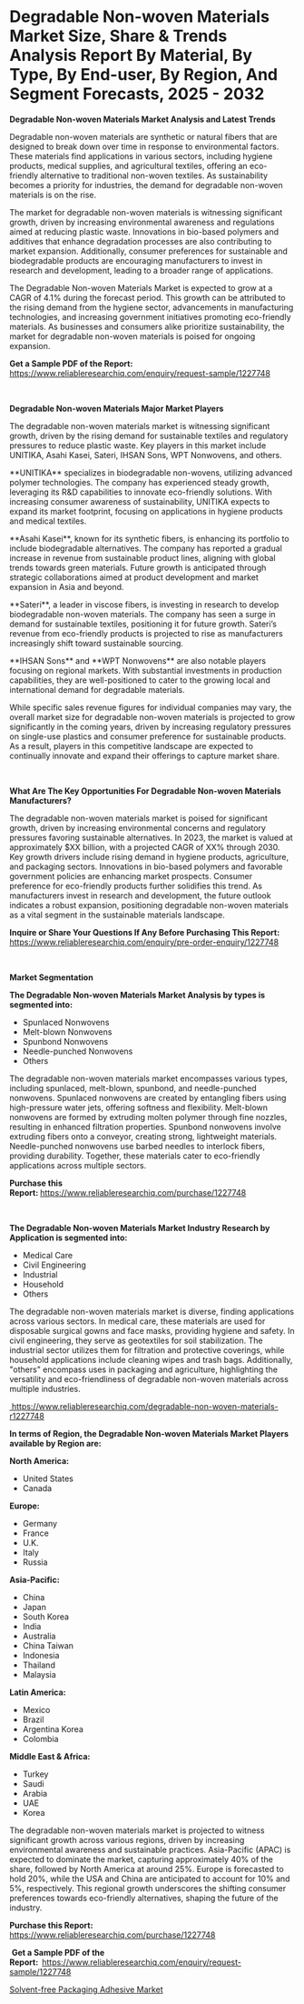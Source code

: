 <p><h1>Degradable Non-woven Materials Market Size, Share & Trends Analysis Report By Material, By Type, By End-user, By Region, And Segment Forecasts, 2025 - 2032</h1></p><p><strong>Degradable Non-woven Materials Market Analysis and Latest Trends</strong></p>
<p><p>Degradable non-woven materials are synthetic or natural fibers that are designed to break down over time in response to environmental factors. These materials find applications in various sectors, including hygiene products, medical supplies, and agricultural textiles, offering an eco-friendly alternative to traditional non-woven textiles. As sustainability becomes a priority for industries, the demand for degradable non-woven materials is on the rise.</p><p>The market for degradable non-woven materials is witnessing significant growth, driven by increasing environmental awareness and regulations aimed at reducing plastic waste. Innovations in bio-based polymers and additives that enhance degradation processes are also contributing to market expansion. Additionally, consumer preferences for sustainable and biodegradable products are encouraging manufacturers to invest in research and development, leading to a broader range of applications.</p><p>The Degradable Non-woven Materials Market is expected to grow at a CAGR of 4.1% during the forecast period. This growth can be attributed to the rising demand from the hygiene sector, advancements in manufacturing technologies, and increasing government initiatives promoting eco-friendly materials. As businesses and consumers alike prioritize sustainability, the market for degradable non-woven materials is poised for ongoing expansion.</p></p>
<p><strong>Get a Sample PDF of the Report:&nbsp;</strong> <a href="https://www.reliableresearchiq.com/enquiry/request-sample/1227748?utm_campaign=3514&utm_medium=2&utm_source=Github&utm_content=ia&utm_term=03042025&utm_id=degradable-non-woven-materials">https://www.reliableresearchiq.com/enquiry/request-sample/1227748</a></p>
<p>&nbsp;</p>
<p><strong>Degradable Non-woven Materials Major Market Players</strong></p>
<p><p>The degradable non-woven materials market is witnessing significant growth, driven by the rising demand for sustainable textiles and regulatory pressures to reduce plastic waste. Key players in this market include UNITIKA, Asahi Kasei, Sateri, IHSAN Sons, WPT Nonwovens, and others.</p><p>**UNITIKA** specializes in biodegradable non-wovens, utilizing advanced polymer technologies. The company has experienced steady growth, leveraging its R&D capabilities to innovate eco-friendly solutions. With increasing consumer awareness of sustainability, UNITIKA expects to expand its market footprint, focusing on applications in hygiene products and medical textiles.</p><p>**Asahi Kasei**, known for its synthetic fibers, is enhancing its portfolio to include biodegradable alternatives. The company has reported a gradual increase in revenue from sustainable product lines, aligning with global trends towards green materials. Future growth is anticipated through strategic collaborations aimed at product development and market expansion in Asia and beyond.</p><p>**Sateri**, a leader in viscose fibers, is investing in research to develop biodegradable non-woven materials. The company has seen a surge in demand for sustainable textiles, positioning it for future growth. Sateri’s revenue from eco-friendly products is projected to rise as manufacturers increasingly shift toward sustainable sourcing.</p><p>**IHSAN Sons** and **WPT Nonwovens** are also notable players focusing on regional markets. With substantial investments in production capabilities, they are well-positioned to cater to the growing local and international demand for degradable materials.</p><p>While specific sales revenue figures for individual companies may vary, the overall market size for degradable non-woven materials is projected to grow significantly in the coming years, driven by increasing regulatory pressures on single-use plastics and consumer preference for sustainable products. As a result, players in this competitive landscape are expected to continually innovate and expand their offerings to capture market share.</p></p>
<p>&nbsp;</p>
<p><strong>What Are The Key Opportunities For Degradable Non-woven Materials Manufacturers?</strong></p>
<p><p>The degradable non-woven materials market is poised for significant growth, driven by increasing environmental concerns and regulatory pressures favoring sustainable alternatives. In 2023, the market is valued at approximately $XX billion, with a projected CAGR of XX% through 2030. Key growth drivers include rising demand in hygiene products, agriculture, and packaging sectors. Innovations in bio-based polymers and favorable government policies are enhancing market prospects. Consumer preference for eco-friendly products further solidifies this trend. As manufacturers invest in research and development, the future outlook indicates a robust expansion, positioning degradable non-woven materials as a vital segment in the sustainable materials landscape.</p></p>
<p><strong>Inquire or Share Your Questions If Any Before Purchasing This Report:</strong> <a href="https://www.reliableresearchiq.com/enquiry/pre-order-enquiry/1227748?utm_campaign=3514&utm_medium=2&utm_source=Github&utm_content=ia&utm_term=03042025&utm_id=degradable-non-woven-materials">https://www.reliableresearchiq.com/enquiry/pre-order-enquiry/1227748</a></p>
<p>&nbsp;</p>
<p><strong>Market Segmentation</strong></p>
<p><strong>The Degradable Non-woven Materials Market Analysis by types is segmented into:</strong></p>
<p><ul><li>Spunlaced Nonwovens</li><li>Melt-blown Nonwovens</li><li>Spunbond Nonwovens</li><li>Needle-punched Nonwovens</li><li>Others</li></ul></p>
<p><p>The degradable non-woven materials market encompasses various types, including spunlaced, melt-blown, spunbond, and needle-punched nonwovens. Spunlaced nonwovens are created by entangling fibers using high-pressure water jets, offering softness and flexibility. Melt-blown nonwovens are formed by extruding molten polymer through fine nozzles, resulting in enhanced filtration properties. Spunbond nonwovens involve extruding fibers onto a conveyor, creating strong, lightweight materials. Needle-punched nonwovens use barbed needles to interlock fibers, providing durability. Together, these materials cater to eco-friendly applications across multiple sectors.</p></p>
<p><strong>Purchase this Report:&nbsp;</strong><a href="https://www.reliableresearchiq.com/purchase/1227748?utm_campaign=3514&utm_medium=2&utm_source=Github&utm_content=ia&utm_term=03042025&utm_id=degradable-non-woven-materials">https://www.reliableresearchiq.com/purchase/1227748</a></p>
<p>&nbsp;</p>
<p><strong>The Degradable Non-woven Materials Market Industry Research by Application is segmented into:</strong></p>
<p><ul><li>Medical Care</li><li>Civil Engineering</li><li>Industrial</li><li>Household</li><li>Others</li></ul></p>
<p><p>The degradable non-woven materials market is diverse, finding applications across various sectors. In medical care, these materials are used for disposable surgical gowns and face masks, providing hygiene and safety. In civil engineering, they serve as geotextiles for soil stabilization. The industrial sector utilizes them for filtration and protective coverings, while household applications include cleaning wipes and trash bags. Additionally, "others" encompass uses in packaging and agriculture, highlighting the versatility and eco-friendliness of degradable non-woven materials across multiple industries.</p></p>
<p><a href="https://www.reliableresearchiq.com/degradable-non-woven-materials-r1227748?utm_campaign=3514&utm_medium=2&utm_source=Github&utm_content=ia&utm_term=03042025&utm_id=degradable-non-woven-materials">&nbsp;https://www.reliableresearchiq.com/degradable-non-woven-materials-r1227748</a></p>
<p><strong>In terms of Region, the Degradable Non-woven Materials Market Players available by Region are:</strong></p>
<p>
    <p> <strong> North America: </strong>
        <ul>
            <li>United States</li>
            <li>Canada</li>
        </ul>
        </p> 
    <p> <strong> Europe: </strong>
        <ul>
            <li>Germany</li>
            <li>France</li>
            <li>U.K.</li>
            <li>Italy</li>
            <li>Russia</li>
        </ul>
        </p> 
    <p> <strong> Asia-Pacific: </strong>
        <ul>
            <li>China</li>
            <li>Japan</li>
            <li>South Korea</li>
            <li>India</li>
            <li>Australia</li>
            <li>China Taiwan</li>
            <li>Indonesia</li>
            <li>Thailand</li>
            <li>Malaysia</li>
        </ul>
        </p> 
    <p> <strong> Latin America: </strong>
        <ul>
            <li>Mexico</li>
            <li>Brazil</li>
            <li>Argentina Korea</li>
            <li>Colombia</li>
        </ul>
        </p> 
    <p> <strong> Middle East & Africa: </strong>
        <ul>
            <li>Turkey</li>
            <li>Saudi</li>
            <li>Arabia</li>
            <li>UAE</li>
            <li>Korea</li>
        </ul>
    </p>
    </p>
<p><p>The degradable non-woven materials market is projected to witness significant growth across various regions, driven by increasing environmental awareness and sustainable practices. Asia-Pacific (APAC) is expected to dominate the market, capturing approximately 40% of the share, followed by North America at around 25%. Europe is forecasted to hold 20%, while the USA and China are anticipated to account for 10% and 5%, respectively. This regional growth underscores the shifting consumer preferences towards eco-friendly alternatives, shaping the future of the industry.</p></p>
<p><strong>Purchase this Report: </strong><a href="https://www.reliableresearchiq.com/purchase/1227748?utm_campaign=3514&utm_medium=2&utm_source=Github&utm_content=ia&utm_term=03042025&utm_id=degradable-non-woven-materials">https://www.reliableresearchiq.com/purchase/1227748</a></p>
<p>&nbsp;<strong>Get a Sample PDF of the Report:&nbsp;&nbsp;</strong><a href="https://www.reliableresearchiq.com/enquiry/request-sample/1227748?utm_campaign=3514&utm_medium=2&utm_source=Github&utm_content=ia&utm_term=03042025&utm_id=degradable-non-woven-materials">https://www.reliableresearchiq.com/enquiry/request-sample/1227748</a></p>
<p><strong></strong></p>
<p><p><a href="https://github.com/cachuhashieb/Market-Research-Report-List-1/blob/main/solvent-free-packaging-adhesive-market.md?utm_campaign=3514&utm_medium=2&utm_source=Github&utm_content=ia&utm_term=03042025&utm_id=degradable-non-woven-materials">Solvent-free Packaging Adhesive Market</a></p></p>